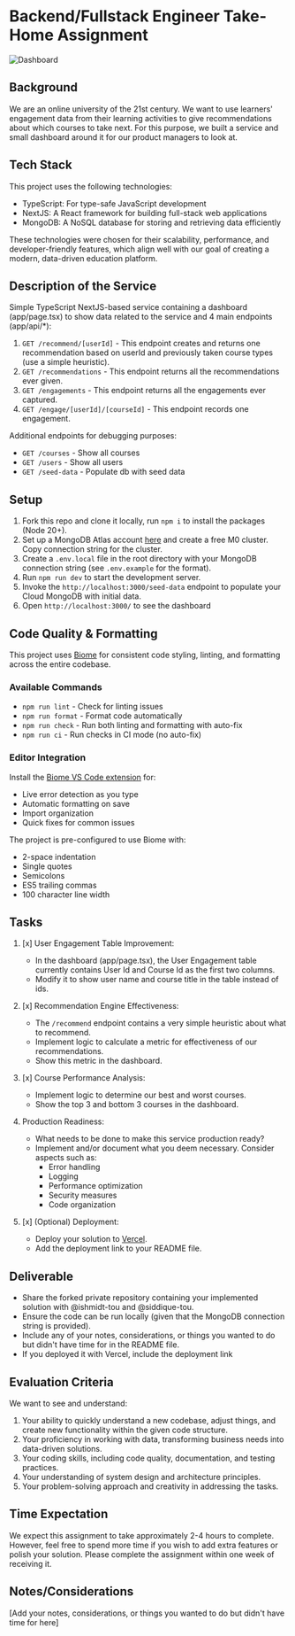 # Backend/Fullstack Engineer Take-Home Assignment

![Dashboard](screenshot.png)

## Background

We are an online university of the 21st century. We want to use learners' engagement data from their learning activities to give recommendations about which courses to take next. For this purpose, we built a service and small dashboard around it for our product managers to look at.

## Tech Stack

This project uses the following technologies:

- TypeScript: For type-safe JavaScript development
- NextJS: A React framework for building full-stack web applications
- MongoDB: A NoSQL database for storing and retrieving data efficiently

These technologies were chosen for their scalability, performance, and developer-friendly features, which align well with our goal of creating a modern, data-driven education platform.

## Description of the Service

Simple TypeScript NextJS-based service containing a dashboard (app/page.tsx) to show data related to the service and 4 main endpoints (app/api/\*):

1. `GET /recommend/[userId]` - This endpoint creates and returns one recommendation based on userId and previously taken course types (use a simple heuristic).
2. `GET /recommendations` - This endpoint returns all the recommendations ever given.
3. `GET /engagements` - This endpoint returns all the engagements ever captured.
4. `GET /engage/[userId]/[courseId]` - This endpoint records one engagement.

Additional endpoints for debugging purposes:

- `GET /courses` - Show all courses
- `GET /users` - Show all users
- `GET /seed-data` - Populate db with seed data

## Setup

1. Fork this repo and clone it locally, run `npm i` to install the packages (Node 20+).
2. Set up a MongoDB Atlas account [here](https://www.mongodb.com/cloud/atlas/register) and create a free M0 cluster. Copy connection string for the cluster.
3. Create a `.env.local` file in the root directory with your MongoDB connection string (see `.env.example` for the format).
4. Run `npm run dev` to start the development server.
5. Invoke the `http://localhost:3000/seed-data` endpoint to populate your Cloud MongoDB with initial data.
6. Open `http://localhost:3000/` to see the dashboard

## Code Quality & Formatting

This project uses [Biome](https://biomejs.dev/) for consistent code styling, linting, and formatting across the entire codebase.

### Available Commands

- `npm run lint` - Check for linting issues
- `npm run format` - Format code automatically
- `npm run check` - Run both linting and formatting with auto-fix
- `npm run ci` - Run checks in CI mode (no auto-fix)

### Editor Integration

Install the [Biome VS Code extension](https://marketplace.visualstudio.com/items?itemName=biomejs.biome) for:

- Live error detection as you type
- Automatic formatting on save
- Import organization
- Quick fixes for common issues

The project is pre-configured to use Biome with:

- 2-space indentation
- Single quotes
- Semicolons
- ES5 trailing commas
- 100 character line width

## Tasks

1. [x] User Engagement Table Improvement:

   - In the dashboard (app/page.tsx), the User Engagement table currently contains User Id and Course Id as the first two columns.
   - Modify it to show user name and course title in the table instead of ids.

2. [x] Recommendation Engine Effectiveness:

   - The `/recommend` endpoint contains a very simple heuristic about what to recommend.
   - Implement logic to calculate a metric for effectiveness of our recommendations.
   - Show this metric in the dashboard.

3. [x] Course Performance Analysis:

   - Implement logic to determine our best and worst courses.
   - Show the top 3 and bottom 3 courses in the dashboard.

4. Production Readiness:

   - What needs to be done to make this service production ready?
   - Implement and/or document what you deem necessary. Consider aspects such as:
     - Error handling
     - Logging
     - Performance optimization
     - Security measures
     - Code organization

5. [x] (Optional) Deployment:
   - Deploy your solution to [Vercel](https://vercel.com/docs/frameworks/nextjs).
   - Add the deployment link to your README file.

## Deliverable

- Share the forked private repository containing your implemented solution with @ishmidt-tou and @siddique-tou.
- Ensure the code can be run locally (given that the MongoDB connection string is provided).
- Include any of your notes, considerations, or things you wanted to do but didn't have time for in the README file.
- If you deployed it with Vercel, include the deployment link

## Evaluation Criteria

We want to see and understand:

1. Your ability to quickly understand a new codebase, adjust things, and create new functionality within the given code structure.
2. Your proficiency in working with data, transforming business needs into data-driven solutions.
3. Your coding skills, including code quality, documentation, and testing practices.
4. Your understanding of system design and architecture principles.
5. Your problem-solving approach and creativity in addressing the tasks.

## Time Expectation

We expect this assignment to take approximately 2-4 hours to complete. However, feel free to spend more time if you wish to add extra features or polish your solution.
Please complete the assignment within one week of receiving it.

## Notes/Considerations

[Add your notes, considerations, or things you wanted to do but didn't have time for here]
